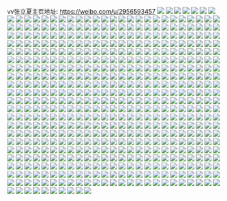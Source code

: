 vv张立夏主页地址: https://weibo.com/u/2956593457 
![](https://wx4.sinaimg.cn/mw2000/b03a0931ly1h9jn7robbrj21o029e1ky.jpg) 
![](https://wx4.sinaimg.cn/mw2000/b03a0931ly1h9jn7sqtnej21o02807wh.jpg) 
![](https://wx4.sinaimg.cn/mw2000/b03a0931ly1h8kttlnllbj21hc0u07ge.jpg) 
![](https://wx4.sinaimg.cn/mw2000/b03a0931ly1h8kttp6g9ij20ok17n48n.jpg) 
![](https://wx4.sinaimg.cn/mw2000/b03a0931ly1h8kttv2xsij20wi1ycu0x.jpg) 
![](https://wx4.sinaimg.cn/mw2000/b03a0931ly1h8kttf35jvj20wi1ycnnr.jpg) 
![](https://wx4.sinaimg.cn/mw2000/b03a0931ly1h8kttvh67hj20u01hc47z.jpg) 
![](https://wx4.sinaimg.cn/mw2000/b03a0931ly1h8kttwtlx0j21r03407wj.jpg) 
![](https://wx4.sinaimg.cn/mw2000/b03a0931ly1h8kttx8q3rj20u01hctq0.jpg) 
![](https://wx4.sinaimg.cn/mw2000/b03a0931ly1h84gkudat1j21r03401kz.jpg) 
![](https://wx4.sinaimg.cn/mw2000/b03a0931ly1h84gkxrjalj21r03407wj.jpg) 
![](https://wx4.sinaimg.cn/mw2000/b03a0931ly1h84gksq2tlj21r0340hdw.jpg) 
![](https://wx4.sinaimg.cn/mw2000/b03a0931ly1h84gkw2jafj21r0340b2b.jpg) 
![](https://wx4.sinaimg.cn/mw2000/b03a0931ly1h7xj0t5nj6j22c0340e84.jpg) 
![](https://wx4.sinaimg.cn/mw2000/b03a0931ly1h6k85yq74aj21o0280b29.jpg) 
![](https://wx4.sinaimg.cn/mw2000/b03a0931ly1h6k86hjnddj20k00zknh9.jpg) 
![](https://wx4.sinaimg.cn/mw2000/b03a0931ly1h6k86iey43j20u01hckc7.jpg) 
![](https://wx4.sinaimg.cn/mw2000/b03a0931ly1h6k86khisnj20wo0zmjv2.jpg) 
![](https://wx4.sinaimg.cn/mw2000/b03a0931ly1h6k86o3qktj24802dchdv.jpg) 
![](https://wx4.sinaimg.cn/mw2000/b03a0931ly1h6k86ut7qzj20yi0u9n1f.jpg) 
![](https://wx4.sinaimg.cn/mw2000/b03a0931ly1h6k86pru97j23402c01kt.jpg) 
![](https://wx4.sinaimg.cn/mw2000/b03a0931ly1h6k86qf696j20u01hcnax.jpg) 
![](https://wx4.sinaimg.cn/mw2000/b03a0931ly1h6k86qr531j20u01hcdht.jpg) 
![](https://wx4.sinaimg.cn/mw2000/b03a0931ly1h6k86spnj5j23402c0u0y.jpg) 
![](https://wx4.sinaimg.cn/mw2000/b03a0931ly1h6d51rkrh1j22c03407wj.jpg) 
![](https://wx4.sinaimg.cn/mw2000/b03a0931ly1h6d51t88z4j23402c01kz.jpg) 
![](https://wx4.sinaimg.cn/mw2000/b03a0931ly1h46mdtwmh4j20u00zctc7.jpg) 
![](https://wx4.sinaimg.cn/mw2000/b03a0931ly1h2zp450t9sj231741lu0z.jpg) 
![](https://wx4.sinaimg.cn/mw2000/b03a0931ly1h215u2arz2j20u014ptrf.jpg) 
![](https://wx4.sinaimg.cn/mw2000/b03a0931ly1h0y2zt87kpj21o0280kjl.jpg) 
![](https://wx4.sinaimg.cn/mw2000/b03a0931ly1h0y2zqimv2j21o0280qv5.jpg) 
![](https://wx4.sinaimg.cn/mw2000/b03a0931ly1h04xad4nrcj23402c0kjm.jpg) 
![](https://wx4.sinaimg.cn/mw2000/b03a0931ly1h04xa63rprj20o516wq86.jpg) 
![](https://wx4.sinaimg.cn/mw2000/b03a0931ly1h04xadmdivj20zk0k00vr.jpg) 
![](https://wx4.sinaimg.cn/mw2000/b03a0931ly1gyj2oj88a2j23402c0qv5.jpg) 
![](https://wx4.sinaimg.cn/mw2000/b03a0931ly1gy0dov65t5j220w31c4qq.jpg) 
![](https://wx4.sinaimg.cn/mw2000/b03a0931ly1gy0dostf8gj220w31ce81.jpg) 
![](https://wx4.sinaimg.cn/mw2000/b03a0931ly1gy0doxfon2j220w31ckjm.jpg) 
![](https://wx4.sinaimg.cn/mw2000/b03a0931ly1gy0dp99ylcj220w31ckjl.jpg) 
![](https://wx4.sinaimg.cn/mw2000/b03a0931ly1gy0dp091mlj222b340npe.jpg) 
![](https://wx4.sinaimg.cn/mw2000/b03a0931ly1gy0dpmdrz5j23344moqvb.jpg) 
![](https://wx4.sinaimg.cn/mw2000/b03a0931ly1gy0dp3msnuj222n33zqv7.jpg) 
![](https://wx4.sinaimg.cn/mw2000/b03a0931ly1gy0dprv45rj23344mo1l2.jpg) 
![](https://wx4.sinaimg.cn/mw2000/b03a0931ly1gy0dp6mpzxj21rl2nex6q.jpg) 
![](https://wx4.sinaimg.cn/mw2000/b03a0931ly1gy0drhtx39j222m340e84.jpg) 
![](https://wx4.sinaimg.cn/mw2000/b03a0931ly1gy0dpvaynfj23344moqv8.jpg) 
![](https://wx4.sinaimg.cn/mw2000/b03a0931ly1gy0dpxir9gj220w31cb2a.jpg) 
![](https://wx4.sinaimg.cn/mw2000/b03a0931ly1gxzplq9z3gj22c03407wi.jpg) 
![](https://wx4.sinaimg.cn/mw2000/b03a0931ly1gxzpls25pvj23402c0x6p.jpg) 
![](https://wx4.sinaimg.cn/mw2000/b03a0931ly1gxw2ieo9tej20zg1ban9t.jpg) 
![](https://wx4.sinaimg.cn/mw2000/b03a0931ly1gxlnfq1obvj21o0280hdt.jpg) 
![](https://wx4.sinaimg.cn/mw2000/b03a0931ly1gxlnfzrd5cj22801o0npd.jpg) 
![](https://wx4.sinaimg.cn/mw2000/b03a0931ly1gxbg7cl0ccj23402c0b2a.jpg) 
![](https://wx4.sinaimg.cn/mw2000/b03a0931ly1gxbg7fq8g1j23402c0hdu.jpg) 
![](https://wx4.sinaimg.cn/mw2000/b03a0931ly1gxbg7ks9jpj22c0340qv7.jpg) 
![](https://wx4.sinaimg.cn/mw2000/b03a0931ly1gxbg7pacqnj23302ac1kz.jpg) 
![](https://wx4.sinaimg.cn/mw2000/b03a0931ly1gwyg867z9hj21o0280qv5.jpg) 
![](https://wx4.sinaimg.cn/mw2000/b03a0931ly1gwyg8bri9aj22c0340hdu.jpg) 
![](https://wx4.sinaimg.cn/mw2000/b03a0931ly1gwyg80ro0uj22ai3407wj.jpg) 
![](https://wx4.sinaimg.cn/mw2000/b03a0931ly1gwyg81fckhj21o01o04qp.jpg) 
![](https://wx4.sinaimg.cn/mw2000/b03a0931ly1gwyg83zqcyj21nu27s7wi.jpg) 
![](https://wx4.sinaimg.cn/mw2000/b03a0931ly1gwyg831dpqj22c02c01ky.jpg) 
![](https://wx4.sinaimg.cn/mw2000/b03a0931ly1gwyg84xd26j22c0340x6p.jpg) 
![](https://wx4.sinaimg.cn/mw2000/b03a0931ly1gwyg85fvplj21o01o04ju.jpg) 
![](https://wx4.sinaimg.cn/mw2000/b03a0931ly1gwyg7yi1t6j23402c04qp.jpg) 
![](https://wx4.sinaimg.cn/mw2000/b03a0931ly1gwvskh62nij22c03404qr.jpg) 
![](https://wx4.sinaimg.cn/mw2000/b03a0931ly1gwvsivgjclj22c0340qv6.jpg) 
![](https://wx4.sinaimg.cn/mw2000/b03a0931ly1gwvskilqpxj22c030ikjn.jpg) 
![](https://wx4.sinaimg.cn/mw2000/b03a0931ly1gwvsih0sdej21nu27s1ky.jpg) 
![](https://wx4.sinaimg.cn/mw2000/b03a0931ly1gwvsit12g0j22c0340b2a.jpg) 
![](https://wx4.sinaimg.cn/mw2000/b03a0931ly1gwvsiuaqh4j22c03404qq.jpg) 
![](https://wx4.sinaimg.cn/mw2000/b03a0931ly1gwn0tcf1i8j22dc2dcnpe.jpg) 
![](https://wx4.sinaimg.cn/mw2000/b03a0931ly1gwn0tqm45ij20wi1ycb2a.jpg) 
![](https://wx4.sinaimg.cn/mw2000/b03a0931ly1gwb8gayynrj22c03407wj.jpg) 
![](https://wx4.sinaimg.cn/mw2000/b03a0931ly1gwb8gbb5jxj20u01hck1b.jpg) 
![](https://wx4.sinaimg.cn/mw2000/b03a0931ly1gwb8gc1gxbj21o02807wh.jpg) 
![](https://wx4.sinaimg.cn/mw2000/b03a0931ly1gwb8ge9hojj22c0340hdu.jpg) 
![](https://wx4.sinaimg.cn/mw2000/b03a0931ly1gw0lzr0ppoj21o0280npd.jpg) 
![](https://wx4.sinaimg.cn/mw2000/b03a0931ly1gvtzvee4s9j20uc0ukaet.jpg) 
![](https://wx4.sinaimg.cn/mw2000/003e5z1fly1gvppiuqb8gj61js22dx3j02.jpg) 
![](https://wx4.sinaimg.cn/mw2000/003e5z1fly1gvppiy6vpaj61o023xhdt02.jpg) 
![](https://wx4.sinaimg.cn/mw2000/003e5z1fly1gvppj0wa9gj61o0280kjl02.jpg) 
![](https://wx4.sinaimg.cn/mw2000/003e5z1fly1gvppisfdp0j63402c01l102.jpg) 
![](https://wx4.sinaimg.cn/mw2000/003e5z1fly1gvppin6xfej63402c0x6p02.jpg) 
![](https://wx4.sinaimg.cn/mw2000/003e5z1fly1gvppnosl7zj63402c01ky02.jpg) 
![](https://wx4.sinaimg.cn/mw2000/003e5z1fly1gvppj2rnctj61o01nzhdt02.jpg) 
![](https://wx4.sinaimg.cn/mw2000/003e5z1fly1gvppiwygn1j61lp1ts1ky02.jpg) 
![](https://wx4.sinaimg.cn/mw2000/003e5z1fly1gvppj4tdp4j61o01o0npd02.jpg) 
![](https://wx4.sinaimg.cn/mw2000/003e5z1fly1gvppneqvlpj61o01uqqv502.jpg) 
![](https://wx4.sinaimg.cn/mw2000/b03a0931ly1gvppngmdv9j21o020oe81.jpg) 
![](https://wx4.sinaimg.cn/mw2000/003e5z1fly1gvppnifmmuj61o02801kx02.jpg) 
![](https://wx4.sinaimg.cn/mw2000/003e5z1fly1gvahz1o4wwj63402c07wl02.jpg) 
![](https://wx4.sinaimg.cn/mw2000/003e5z1fly1gvahz40aeej62c0340e8402.jpg) 
![](https://wx4.sinaimg.cn/mw2000/003e5z1fly1gvahz6febij63402c07wl02.jpg) 
![](https://wx4.sinaimg.cn/mw2000/b03a0931ly1gvahz7rda3j22c03401l0.jpg) 
![](https://wx4.sinaimg.cn/mw2000/003e5z1fly1gvahz8i4o7j60xc2s0u0x02.jpg) 
![](https://wx4.sinaimg.cn/mw2000/003e5z1fly1gvahzcyu2nj61o01o04qq02.jpg) 
![](https://wx4.sinaimg.cn/mw2000/003e5z1fly1gvahza9rq2j63402c0x6r02.jpg) 
![](https://wx4.sinaimg.cn/mw2000/003e5z1fly1gvahz98tlrj61o027ax6p02.jpg) 
![](https://wx4.sinaimg.cn/mw2000/003e5z1fly1gvahzblptrj63402c0b2c02.jpg) 
![](https://wx4.sinaimg.cn/mw2000/b03a0931ly1gv8cnts2k1j20rq0xcah3.jpg) 
![](https://wx4.sinaimg.cn/mw2000/003e5z1fgy1guxuzyegmfj63402c01l102.jpg) 
![](https://wx4.sinaimg.cn/mw2000/003e5z1fgy1guxv082misj62c03557wj02.jpg) 
![](https://wx4.sinaimg.cn/mw2000/003e5z1fgy1guxv04fzuhj63402c0hdu02.jpg) 
![](https://wx4.sinaimg.cn/mw2000/003e5z1fgy1guxv0bs9ulj62c0340hdt02.jpg) 
![](https://wx4.sinaimg.cn/mw2000/003e5z1fgy1guxv0keko5j63402c0kjm02.jpg) 
![](https://wx4.sinaimg.cn/mw2000/003e5z1fgy1guxv09y67sj62c034xkjl02.jpg) 
![](https://wx4.sinaimg.cn/mw2000/003e5z1fgy1guxv0eghiqj63402c0hdu02.jpg) 
![](https://wx4.sinaimg.cn/mw2000/003e5z1fgy1guxv016755j62c034tb2a02.jpg) 
![](https://wx4.sinaimg.cn/mw2000/003e5z1fgy1guxv0hm4jcj62801o01ky02.jpg) 
![](https://wx4.sinaimg.cn/mw2000/003e5z1fly1gua8utv6i5j60sa1e9k0n02.jpg) 
![](https://wx4.sinaimg.cn/mw2000/003e5z1fly1gua8uus1eej60u01hc4ch02.jpg) 
![](https://wx4.sinaimg.cn/mw2000/003e5z1fly1gua8uv7pypj60u01hcanc02.jpg) 
![](https://wx4.sinaimg.cn/mw2000/003e5z1fly1gua8uvpbcdj60u01hcduf02.jpg) 
![](https://wx4.sinaimg.cn/mw2000/003e5z1fly1gua8uwcfduj60u01hcqg702.jpg) 
![](https://wx4.sinaimg.cn/mw2000/003e5z1fly1gua8uwtf44j60u01hcwrl02.jpg) 
![](https://wx4.sinaimg.cn/mw2000/003e5z1fly1gua8uxbfucj60u01hcgz002.jpg) 
![](https://wx4.sinaimg.cn/mw2000/003e5z1fly1gua8uxtivoj60u01hcna902.jpg) 
![](https://wx4.sinaimg.cn/mw2000/003e5z1fly1gua8uykb43j60u01hcgzd02.jpg) 
![](https://wx4.sinaimg.cn/mw2000/003e5z1fly1gua8ut9ydij60u01hcane02.jpg) 
![](https://wx4.sinaimg.cn/mw2000/b03a0931ly1gtveyaj46hj20wi1yae1a.jpg) 
![](https://wx4.sinaimg.cn/mw2000/b03a0931ly1gtefw0xl1ej21o0280npd.jpg) 
![](https://wx4.sinaimg.cn/mw2000/b03a0931ly1gtefw9t12qj20wi1yc7wh.jpg) 
![](https://wx4.sinaimg.cn/mw2000/b03a0931ly1gtefw47v8rj22801o0hdt.jpg) 
![](https://wx4.sinaimg.cn/mw2000/b03a0931ly1gtefvznp70j22801o0u0x.jpg) 
![](https://wx4.sinaimg.cn/mw2000/b03a0931ly1gtefw2zqxxj23402c0qv6.jpg) 
![](https://wx4.sinaimg.cn/mw2000/b03a0931ly1gtefw61fyrj22801o0b2a.jpg) 
![](https://wx4.sinaimg.cn/mw2000/b03a0931ly1gt81hyhe52j22c0340e82.jpg) 
![](https://wx4.sinaimg.cn/mw2000/b03a0931ly1gt81i0t7nfj23402c0x6p.jpg) 
![](https://wx4.sinaimg.cn/mw2000/b03a0931ly1gt81i2mrqdj22c03404qt.jpg) 
![](https://wx4.sinaimg.cn/mw2000/b03a0931ly1gt81hzf6esj22c0340u0x.jpg) 
![](https://wx4.sinaimg.cn/mw2000/b03a0931ly1gt81i538jxj23402c0kjm.jpg) 
![](https://wx4.sinaimg.cn/mw2000/b03a0931ly1gt81i79m8vj23402c0x6q.jpg) 
![](https://wx4.sinaimg.cn/mw2000/b03a0931ly1gt81i8kwjlj22c0340hdu.jpg) 
![](https://wx4.sinaimg.cn/mw2000/b03a0931ly1gt81ia08mjj22611o04qq.jpg) 
![](https://wx4.sinaimg.cn/mw2000/b03a0931ly1gt81i3rkoxj23402c01ky.jpg) 
![](https://wx4.sinaimg.cn/mw2000/b03a0931ly1gt54b19kw9j21o0280qv5.jpg) 
![](https://wx4.sinaimg.cn/mw2000/b03a0931ly1gt3qhiehs0j22c033y4qq.jpg) 
![](https://wx4.sinaimg.cn/mw2000/b03a0931ly1gt3qhnsk95j20wi1yah7l.jpg) 
![](https://wx4.sinaimg.cn/mw2000/b03a0931ly1gt3qhmv0ksj234033ye84.jpg) 
![](https://wx4.sinaimg.cn/mw2000/b03a0931ly1gt3qhjao8lj20wi1yae25.jpg) 
![](https://wx4.sinaimg.cn/mw2000/b03a0931ly1gt3qhgh66yj20wi1yae59.jpg) 
![](https://wx4.sinaimg.cn/mw2000/b03a0931ly1gt3qhk1f3vj20wi1yaqra.jpg) 
![](https://wx4.sinaimg.cn/mw2000/b03a0931ly1gszd70n4fgj229v29v1ky.jpg) 
![](https://wx4.sinaimg.cn/mw2000/b03a0931ly1gstadmmid1j22c02c0u0x.jpg) 
![](https://wx4.sinaimg.cn/mw2000/b03a0931ly1gstadfvjeoj22to2bwkjl.jpg) 
![](https://wx4.sinaimg.cn/mw2000/b03a0931ly1gstadt3r8jj22801o0npd.jpg) 
![](https://wx4.sinaimg.cn/mw2000/b03a0931ly1gstadvkoacj23402c0kjl.jpg) 
![](https://wx4.sinaimg.cn/mw2000/b03a0931ly1gstadqtbz6j22801o0hdu.jpg) 
![](https://wx4.sinaimg.cn/mw2000/b03a0931ly1gstadim4vjj23402c0x6p.jpg) 
![](https://wx4.sinaimg.cn/mw2000/b03a0931ly1gstadylw2oj22801o0x6p.jpg) 
![](https://wx4.sinaimg.cn/mw2000/b03a0931ly1gstadb3qy3j23402c0b2a.jpg) 
![](https://wx4.sinaimg.cn/mw2000/b03a0931ly1gstaddt2plj22801o0npd.jpg) 
![](https://wx4.sinaimg.cn/mw2000/b03a0931ly1gsqonc1ldej22c033ynpf.jpg) 
![](https://wx4.sinaimg.cn/mw2000/b03a0931ly1gsqoncr981j20wi17iavh.jpg) 
![](https://wx4.sinaimg.cn/mw2000/b03a0931ly1gruvcg9t2hj23402c0kjm.jpg) 
![](https://wx4.sinaimg.cn/mw2000/b03a0931ly1grmgsjixhvj20rs15s16y.jpg) 
![](https://wx4.sinaimg.cn/mw2000/b03a0931ly1grmgsjtxlpj20u013zn86.jpg) 
![](https://wx4.sinaimg.cn/mw2000/b03a0931ly1gq0q4ewb6rj21o02yonpe.jpg) 
![](https://wx4.sinaimg.cn/mw2000/b03a0931ly1gq0q4gxxzvj21o02yo1kz.jpg) 
![](https://wx4.sinaimg.cn/mw2000/b03a0931ly1gp291wtt6nj20v91vo7wk.jpg) 
![](https://wx4.sinaimg.cn/mw2000/b03a0931ly1gnnx4v40jmj20v91voqeu.jpg) 
![](https://wx4.sinaimg.cn/mw2000/b03a0931ly1gnjxtcrdjoj22802yonpd.jpg) 
![](https://wx4.sinaimg.cn/mw2000/b03a0931ly1gmmhuawv3gj21141u07hi.jpg) 
![](https://wx4.sinaimg.cn/mw2000/b03a0931ly1gmg73jksmuj20u01hck22.jpg) 
![](https://wx4.sinaimg.cn/mw2000/b03a0931ly1gmg74ax7h9j23402c0hdt.jpg) 
![](https://wx4.sinaimg.cn/mw2000/b03a0931ly1gly5lagywej22c0340hdu.jpg) 
![](https://wx4.sinaimg.cn/mw2000/b03a0931ly1gly5lfdn1kj23402c0x6p.jpg) 
![](https://wx4.sinaimg.cn/mw2000/b03a0931ly1gly5lqknl4j21o02807wi.jpg) 
![](https://wx4.sinaimg.cn/mw2000/b03a0931ly1gly5lj0gogj23402c0kjn.jpg) 
![](https://wx4.sinaimg.cn/mw2000/b03a0931ly1gly5lcnhcfj21o02ackjm.jpg) 
![](https://wx4.sinaimg.cn/mw2000/b03a0931ly1gly5lotvpgj23402c04qr.jpg) 
![](https://wx4.sinaimg.cn/mw2000/b03a0931ly1gly5ltacxtj21o02807wi.jpg) 
![](https://wx4.sinaimg.cn/mw2000/b03a0931ly1gly5nrurj5j23402c0qv6.jpg) 
![](https://wx4.sinaimg.cn/mw2000/b03a0931ly1gly5ubrtyrj21sc2dsqv5.jpg) 
![](https://wx4.sinaimg.cn/mw2000/b03a0931ly1gli181e95sj21o0280u0x.jpg) 
![](https://wx4.sinaimg.cn/mw2000/b03a0931ly1gli18f4ohuj21o0280e81.jpg) 
![](https://wx4.sinaimg.cn/mw2000/b03a0931ly1gli17sn4kij21mc25sb29.jpg) 
![](https://wx4.sinaimg.cn/mw2000/b03a0931ly1gli18s6tmgj21o0280b29.jpg) 
![](https://wx4.sinaimg.cn/mw2000/b03a0931ly1gli16z83nfj21mc25sb29.jpg) 
![](https://wx4.sinaimg.cn/mw2000/b03a0931ly1gli17lxe0vj21mc25se81.jpg) 
![](https://wx4.sinaimg.cn/mw2000/b03a0931ly1gli186acc3j21o0280b29.jpg) 
![](https://wx4.sinaimg.cn/mw2000/b03a0931ly1gli18lmydrj21o02807wh.jpg) 
![](https://wx4.sinaimg.cn/mw2000/b03a0931ly1gli1b7tsdxj21o0280b29.jpg) 
![](https://wx4.sinaimg.cn/mw2000/b03a0931ly1glgwb3lmtkj20s0160n31.jpg) 
![](https://wx4.sinaimg.cn/mw2000/b03a0931ly1gkp5j7h5n2j23402c0qv6.jpg) 
![](https://wx4.sinaimg.cn/mw2000/b03a0931ly1gkb4ti9l9jj23402c0hdv.jpg) 
![](https://wx4.sinaimg.cn/mw2000/b03a0931ly1gkb4tcl8qsj23402c0npe.jpg) 
![](https://wx4.sinaimg.cn/mw2000/b03a0931ly1gkb4tf1b8nj23402c01ky.jpg) 
![](https://wx4.sinaimg.cn/mw2000/b03a0931ly1gkb4t8m8p8j23402c0x6q.jpg) 
![](https://wx4.sinaimg.cn/mw2000/b03a0931ly1gkb4tuzfz3j23402c0b2c.jpg) 
![](https://wx4.sinaimg.cn/mw2000/b03a0931ly1gkb4tl2cbaj23402c0kjl.jpg) 
![](https://wx4.sinaimg.cn/mw2000/b03a0931ly1gkb4tx5e2ej23402c0b2a.jpg) 
![](https://wx4.sinaimg.cn/mw2000/b03a0931ly1gkb4tpyrh7j23402c01kx.jpg) 
![](https://wx4.sinaimg.cn/mw2000/b03a0931ly1gkb4tnh8k4j23402c0npd.jpg) 
![](https://wx4.sinaimg.cn/mw2000/b03a0931ly1gk91sh1q2ej22io1w0u0x.jpg) 
![](https://wx4.sinaimg.cn/mw2000/b03a0931ly1gk91sf5hesj21o02yo7wh.jpg) 
![](https://wx4.sinaimg.cn/mw2000/b03a0931ly1gk91sk85e0j22io1w0e82.jpg) 
![](https://wx4.sinaimg.cn/mw2000/b03a0931ly1gk518w52llj22yo1o0hdt.jpg) 
![](https://wx4.sinaimg.cn/mw2000/b03a0931ly1gjw606xaeyj20s0160guo.jpg) 
![](https://wx4.sinaimg.cn/mw2000/b03a0931ly1gjw607f6a3j20s0160k0i.jpg) 
![](https://wx4.sinaimg.cn/mw2000/b03a0931ly1gjw606hq5rj20s0160dom.jpg) 
![](https://wx4.sinaimg.cn/mw2000/b03a0931ly1gjw6081qbzj20s0160thh.jpg) 
![](https://wx4.sinaimg.cn/mw2000/b03a0931ly1gjw60rpsqyj21r0160duy.jpg) 
![](https://wx4.sinaimg.cn/mw2000/b03a0931ly1gjw605pozbj20s0160dp5.jpg) 
![](https://wx4.sinaimg.cn/mw2000/b03a0931ly1gjvmiwxv1yj23402c01l0.jpg) 
![](https://wx4.sinaimg.cn/mw2000/b03a0931ly1gjvmm5umksj23402c0kjn.jpg) 
![](https://wx4.sinaimg.cn/mw2000/b03a0931ly1gje73pmqpqj23402c0kjm.jpg) 
![](https://wx4.sinaimg.cn/mw2000/b03a0931ly1gje73cfu46j23402c0e82.jpg) 
![](https://wx4.sinaimg.cn/mw2000/b03a0931ly1gj1u5qth1yj20rs1andz3.jpg) 
![](https://wx4.sinaimg.cn/mw2000/b03a0931ly1gj1u5pv1ksj23402c01ky.jpg) 
![](https://wx4.sinaimg.cn/mw2000/b03a0931ly1gj1u5ny5pkj20rs1aw1kx.jpg) 
![](https://wx4.sinaimg.cn/mw2000/b03a0931ly1gj1u5mnrlej23402c0b29.jpg) 
![](https://wx4.sinaimg.cn/mw2000/b03a0931ly1gij4cpmcgdj23402c0x6p.jpg) 
![](https://wx4.sinaimg.cn/mw2000/b03a0931ly1gij4cswxlgj22c02qvnpd.jpg) 
![](https://wx4.sinaimg.cn/mw2000/b03a0931ly1gij4cr9ye3j23402c0x6p.jpg) 
![](https://wx4.sinaimg.cn/mw2000/b03a0931ly1gij4ctj5ntj20u01hc4a4.jpg) 
![](https://wx4.sinaimg.cn/mw2000/b03a0931ly1gij4coamggj22c030te82.jpg) 
![](https://wx4.sinaimg.cn/mw2000/b03a0931ly1gij4cxyi99j23402c0hdu.jpg) 
![](https://wx4.sinaimg.cn/mw2000/b03a0931ly1ghmr4c2y5kj20v91vo4qw.jpg) 
![](https://wx4.sinaimg.cn/mw2000/b03a0931ly1ghio3yhhohj21o02yohdt.jpg) 
![](https://wx4.sinaimg.cn/mw2000/b03a0931ly1ghi1ffv45tj21o02yoqv5.jpg) 
![](https://wx4.sinaimg.cn/mw2000/b03a0931ly1gha70m4sf6j22bb2bbe82.jpg) 
![](https://wx4.sinaimg.cn/mw2000/b03a0931ly1ggwp7pcr2fj23402c0hdu.jpg) 
![](https://wx4.sinaimg.cn/mw2000/b03a0931ly1ggrm4k3y33j22801o0e81.jpg) 
![](https://wx4.sinaimg.cn/mw2000/b03a0931ly1ggrm4lhhdvj23402c0kjm.jpg) 
![](https://wx4.sinaimg.cn/mw2000/b03a0931ly1ggrm4mb4nlj21o01t1kjl.jpg) 
![](https://wx4.sinaimg.cn/mw2000/b03a0931ly1ggghccpascj22801o07wi.jpg) 
![](https://wx4.sinaimg.cn/mw2000/b03a0931ly1ggghcq0wuaj22801o0e82.jpg) 
![](https://wx4.sinaimg.cn/mw2000/b03a0931ly1ggghc0orsjj22801o0hdu.jpg) 
![](https://wx4.sinaimg.cn/mw2000/b03a0931ly1gg9ngzx6c9j20qz1o8afo.jpg) 
![](https://wx4.sinaimg.cn/mw2000/b03a0931ly1gg9nh0ff0ej20q21j242f.jpg) 
![](https://wx4.sinaimg.cn/mw2000/b03a0931ly1gg9ngz79m1j21vo0v9qvc.jpg) 
![](https://wx4.sinaimg.cn/mw2000/b03a0931ly1gg9nh117doj21vo0v9wof.jpg) 
![](https://wx4.sinaimg.cn/mw2000/b03a0931ly1gg8158qlpnj22801o0u0x.jpg) 
![](https://wx4.sinaimg.cn/mw2000/b03a0931ly1gg8156dow4j22801o0qv5.jpg) 
![](https://wx4.sinaimg.cn/mw2000/b03a0931ly1gg3wforiptj21o0280kjl.jpg) 
![](https://wx4.sinaimg.cn/mw2000/b03a0931ly1gg06yyo3mhj21d31d3qua.jpg) 
![](https://wx4.sinaimg.cn/mw2000/b03a0931ly1gg06z117zfj22c02c0u0y.jpg) 
![](https://wx4.sinaimg.cn/mw2000/b03a0931ly1gfwu25rrxlj22c0340hdu.jpg) 
![](https://wx4.sinaimg.cn/mw2000/b03a0931ly1gfwu27ljcrj23402c0npe.jpg) 
![](https://wx4.sinaimg.cn/mw2000/b03a0931ly1gfwu28nw1ej22e836z1kz.jpg) 
![](https://wx4.sinaimg.cn/mw2000/b03a0931ly1gfr14i4usyj20rs15o7tr.jpg) 
![](https://wx4.sinaimg.cn/mw2000/b03a0931ly1gfr14lt96cj20rs15oazt.jpg) 
![](https://wx4.sinaimg.cn/mw2000/b03a0931ly1gfo33ikjquj22801o0e81.jpg) 
![](https://wx4.sinaimg.cn/mw2000/b03a0931ly1gfihu4h9tfj21o01o0qv5.jpg) 
![](https://wx4.sinaimg.cn/mw2000/b03a0931ly1gfihttqkr4j21o01o0npd.jpg) 
![](https://wx4.sinaimg.cn/mw2000/b03a0931ly1gfihue74tej21o02801ky.jpg) 
![](https://wx4.sinaimg.cn/mw2000/b03a0931ly1gfdbaixa1uj21400u0abq.jpg) 
![](https://wx4.sinaimg.cn/mw2000/b03a0931ly1gfaaz7izsaj20u00u0q92.jpg) 
![](https://wx4.sinaimg.cn/mw2000/b03a0931ly1gfaaz7spu6j20u00u0n1s.jpg) 
![](https://wx4.sinaimg.cn/mw2000/b03a0931ly1gfaaz7791fj20u00u041q.jpg) 
![](https://wx4.sinaimg.cn/mw2000/b03a0931ly1gfaaz7zx8oj20u00u0gqr.jpg) 
![](https://wx4.sinaimg.cn/mw2000/b03a0931ly1gf9qnclyl5j21y41o0npd.jpg) 
![](https://wx4.sinaimg.cn/mw2000/b03a0931ly1gf9qmztn2fj20u01hcqe2.jpg) 
![](https://wx4.sinaimg.cn/mw2000/b03a0931ly1gf8ieu30htj22801o0kjl.jpg) 
![](https://wx4.sinaimg.cn/mw2000/b03a0931ly1gf8iemm7zwj23402c0e82.jpg) 
![](https://wx4.sinaimg.cn/mw2000/b03a0931ly1gf8iej3q2uj22bx2lex6q.jpg) 
![](https://wx4.sinaimg.cn/mw2000/b03a0931ly1gf8ieryb8gj23402c01ky.jpg) 
![](https://wx4.sinaimg.cn/mw2000/b03a0931ly1gf8iepkbjpj23402c04qq.jpg) 
![](https://wx4.sinaimg.cn/mw2000/b03a0931ly1gf8iew1uo3j22801nlqv5.jpg) 
![](https://wx4.sinaimg.cn/mw2000/b03a0931ly1gf5xyuaz2cj21400u0wtf.jpg) 
![](https://wx4.sinaimg.cn/mw2000/b03a0931ly1gf5xyverpfj20u014v1al.jpg) 
![](https://wx4.sinaimg.cn/mw2000/b03a0931ly1gf5xyxohn0j21400u0jxr.jpg) 
![](https://wx4.sinaimg.cn/mw2000/b03a0931ly1gf5xyuysubj21400u0h5o.jpg) 
![](https://wx4.sinaimg.cn/mw2000/b03a0931ly1gf5xywnv23j20u0140dx8.jpg) 
![](https://wx4.sinaimg.cn/mw2000/b03a0931ly1gf5xyw18bqj21400u0tm8.jpg) 
![](https://wx4.sinaimg.cn/mw2000/b03a0931ly1gf5xyyee1zj20u00mitiz.jpg) 
![](https://wx4.sinaimg.cn/mw2000/b03a0931ly1gf5xyxat5gj21400u04fr.jpg) 
![](https://wx4.sinaimg.cn/mw2000/b03a0931ly1gf5xyzv2xkj21400u0ttt.jpg) 
![](https://wx4.sinaimg.cn/mw2000/b03a0931ly1gf5xyz3ab6j20u0140qnh.jpg) 
![](https://wx4.sinaimg.cn/mw2000/b03a0931ly1gf1tmooorbj23402c0x6p.jpg) 
![](https://wx4.sinaimg.cn/mw2000/b03a0931ly1gewtm65kgkj21o01o04qp.jpg) 
![](https://wx4.sinaimg.cn/mw2000/b03a0931ly1ger6eylinij22801o01ky.jpg) 
![](https://wx4.sinaimg.cn/mw2000/b03a0931ly1ger6f181bcj22801o0qv5.jpg) 
![](https://wx4.sinaimg.cn/mw2000/b03a0931ly1ger6f2em0zj22801o01ky.jpg) 
![](https://wx4.sinaimg.cn/mw2000/b03a0931ly1ger6f3vkcyj22801o0b2a.jpg) 
![](https://wx4.sinaimg.cn/mw2000/b03a0931ly1geptaehwo0j22c0340kjl.jpg) 
![](https://wx4.sinaimg.cn/mw2000/b03a0931ly1gept9u5l0mj22g339g1kz.jpg) 
![](https://wx4.sinaimg.cn/mw2000/b03a0931ly1gept9zgendj22c0340kjm.jpg) 
![](https://wx4.sinaimg.cn/mw2000/b03a0931ly1gepta7ngmqj22c0340kjm.jpg) 
![](https://wx4.sinaimg.cn/mw2000/b03a0931ly1gema5ktd1vj21400u07k2.jpg) 
![](https://wx4.sinaimg.cn/mw2000/b03a0931ly1gema5lf6g0j21400u0nal.jpg) 
![](https://wx4.sinaimg.cn/mw2000/b03a0931ly1gema5jb18mj21400u0wtk.jpg) 
![](https://wx4.sinaimg.cn/mw2000/b03a0931ly1gema5jw45xj20u0140to2.jpg) 
![](https://wx4.sinaimg.cn/mw2000/b03a0931ly1gema5ka12rj21400u0gys.jpg) 
![](https://wx4.sinaimg.cn/mw2000/b03a0931ly1gema5luhgcj20m80goab6.jpg) 
![](https://wx4.sinaimg.cn/mw2000/b03a0931ly1gek9loko64j20uk0ukwul.jpg) 
![](https://wx4.sinaimg.cn/mw2000/b03a0931ly1gei17frt7wj216o1kue6p.jpg) 
![](https://wx4.sinaimg.cn/mw2000/b03a0931ly1gei17hongfj216o1ku1kx.jpg) 
![](https://wx4.sinaimg.cn/mw2000/b03a0931ly1gei17e247zj216o1ku4qp.jpg) 
![](https://wx4.sinaimg.cn/mw2000/b03a0931ly1gei17jfxcfj216o1ku1kx.jpg) 
![](https://wx4.sinaimg.cn/mw2000/b03a0931ly1gefuhr3y1hj20rs15p7i9.jpg) 
![](https://wx4.sinaimg.cn/mw2000/b03a0931ly1gefuhqgj0jj21pm29u7r1.jpg) 
![](https://wx4.sinaimg.cn/mw2000/b03a0931ly1gefuht1ojyj22191w0u0x.jpg) 
![](https://wx4.sinaimg.cn/mw2000/b03a0931ly1gefuhp16kxj22fo1vse82.jpg) 
![](https://wx4.sinaimg.cn/mw2000/b03a0931ly1geefulzff6j20u00tzn0q.jpg) 
![](https://wx4.sinaimg.cn/mw2000/b03a0931ly1geefudpp6wj22c02c0x6p.jpg) 
![](https://wx4.sinaimg.cn/mw2000/b03a0931ly1geefuff75bj21o01o0nhz.jpg) 
![](https://wx4.sinaimg.cn/mw2000/b03a0931ly1geefujm3w4j23342bcnpe.jpg) 
![](https://wx4.sinaimg.cn/mw2000/b03a0931ly1geefuedthnj20rs15stin.jpg) 
![](https://wx4.sinaimg.cn/mw2000/b03a0931ly1geefuc3m62j22c02c0hdt.jpg) 
![](https://wx4.sinaimg.cn/mw2000/b03a0931ly1geefugmq07j22c02c01kx.jpg) 
![](https://wx4.sinaimg.cn/mw2000/b03a0931ly1geefulc6r4j227u1o0npd.jpg) 
![](https://wx4.sinaimg.cn/mw2000/b03a0931ly1geefunzuzhj21o02be7wi.jpg) 
![](https://wx4.sinaimg.cn/mw2000/b03a0931ly1gedcpn9lyyj20u0140n3q.jpg) 
![](https://wx4.sinaimg.cn/mw2000/b03a0931ly1gebprcbgmyj23s03s0kjm.jpg) 
![](https://wx4.sinaimg.cn/mw2000/b03a0931ly1gebprjf4caj20m80m8k7r.jpg) 
![](https://wx4.sinaimg.cn/mw2000/b03a0931ly1gebpvv50d4j22c02c0hdu.jpg) 
![](https://wx4.sinaimg.cn/mw2000/b03a0931ly1gebpv32t5yj21o01x9b29.jpg) 
![](https://wx4.sinaimg.cn/mw2000/b03a0931ly1ge6gb4cn75j21o027u4qp.jpg) 
![](https://wx4.sinaimg.cn/mw2000/b03a0931ly1ge6gb8wvxoj22c0340kjm.jpg) 
![](https://wx4.sinaimg.cn/mw2000/b03a0931ly1ge6gb617fpj21o027u1kx.jpg) 
![](https://wx4.sinaimg.cn/mw2000/b03a0931ly1ge6gbesfeoj227u1o0hdt.jpg) 
![](https://wx4.sinaimg.cn/mw2000/b03a0931ly1ge6gbchdtzj22c0340b2a.jpg) 
![](https://wx4.sinaimg.cn/mw2000/b03a0931ly1ge6gbgpas4j227u1o0hdt.jpg) 
![](https://wx4.sinaimg.cn/mw2000/b03a0931ly1ge6gb233mpj23402c07wj.jpg) 
![](https://wx4.sinaimg.cn/mw2000/b03a0931ly1ge6gbjg6ofj21o027u7wh.jpg) 
![](https://wx4.sinaimg.cn/mw2000/b03a0931ly1ge6gbhmvk7j20in0dxdjl.jpg) 
![](https://wx4.sinaimg.cn/mw2000/b03a0931ly1ge6gbly0tyj21o027uu0x.jpg) 
![](https://wx4.sinaimg.cn/mw2000/b03a0931ly1ge6gfvtif8j21o027ue81.jpg) 
![](https://wx4.sinaimg.cn/mw2000/b03a0931ly1ge6gfx6lkoj21o027u1kx.jpg) 
![](https://wx4.sinaimg.cn/mw2000/b03a0931ly1ge6gfyz121j21o027u4qp.jpg) 
![](https://wx4.sinaimg.cn/mw2000/b03a0931ly1gdzwsnbcorj227u1o0kjl.jpg) 
![](https://wx4.sinaimg.cn/mw2000/b03a0931ly1gdzwso6hfuj227u1o0u0x.jpg) 
![](https://wx4.sinaimg.cn/mw2000/b03a0931ly1gdzwspc8vsj227u1o0kjl.jpg) 
![](https://wx4.sinaimg.cn/mw2000/b03a0931ly1gdzwsq8zoyj227u1o0npd.jpg) 
![](https://wx4.sinaimg.cn/mw2000/b03a0931ly1gdy73ulxz8j21xg1g2qu1.jpg) 
![](https://wx4.sinaimg.cn/mw2000/b03a0931ly1gdy74igz05j21xg1g24qp.jpg) 
![](https://wx4.sinaimg.cn/mw2000/b03a0931ly1gdy737c5l3j21xg1g27qz.jpg) 
![](https://wx4.sinaimg.cn/mw2000/b03a0931ly1gdy768gn0pj227u1o0kjl.jpg) 
![](https://wx4.sinaimg.cn/mw2000/b03a0931ly1gdy73nz381j21xg1g2e81.jpg) 
![](https://wx4.sinaimg.cn/mw2000/b03a0931ly1gdy75dzhaaj227u1o01ky.jpg) 
![](https://wx4.sinaimg.cn/mw2000/b03a0931ly1gdy745k5fnj21xg1g2tvg.jpg) 
![](https://wx4.sinaimg.cn/mw2000/b03a0931ly1gdy76my74hj21xg1g27of.jpg) 
![](https://wx4.sinaimg.cn/mw2000/b03a0931ly1gdy740o8j0j21wo1fiqs6.jpg) 
![](https://wx4.sinaimg.cn/mw2000/b03a0931ly1gdvzkyun2nj20rs1qib1a.jpg) 
![](https://wx4.sinaimg.cn/mw2000/b03a0931ly1gdjqs76aidj23402dcx6q.jpg) 
![](https://wx4.sinaimg.cn/mw2000/b03a0931ly1gdjqs2gr81j23402c07wk.jpg) 
![](https://wx4.sinaimg.cn/mw2000/b03a0931ly1gdjqsiaxgfj22io1w0qv6.jpg) 
![](https://wx4.sinaimg.cn/mw2000/b03a0931ly1gdjqrw1dwsj20rs1qn1kx.jpg) 
![](https://wx4.sinaimg.cn/mw2000/b03a0931ly1gdjqsng5bvj22c02c01kx.jpg) 
![](https://wx4.sinaimg.cn/mw2000/b03a0931ly1gdjqru2xggj20rs1qn1kx.jpg) 
![](https://wx4.sinaimg.cn/mw2000/b03a0931ly1gdjqrseimkj227u1o0kjl.jpg) 
![](https://wx4.sinaimg.cn/mw2000/b03a0931ly1gdjqsl95jyj22c02c0qv5.jpg) 
![](https://wx4.sinaimg.cn/mw2000/b03a0931ly1gdjqsdcosaj22b02b0e82.jpg) 
![](https://wx4.sinaimg.cn/mw2000/b03a0931ly1gda2a4g7iej22801o01kx.jpg) 
![](https://wx4.sinaimg.cn/mw2000/b03a0931ly1gda2agp7djj227u1o07wh.jpg) 
![](https://wx4.sinaimg.cn/mw2000/b03a0931ly1gda2a99spij22801o04qp.jpg) 
![](https://wx4.sinaimg.cn/mw2000/b03a0931ly1gda2a252z6j22801o04qp.jpg) 
![](https://wx4.sinaimg.cn/mw2000/b03a0931ly1gda2b4qt5zj20u010atcu.jpg) 
![](https://wx4.sinaimg.cn/mw2000/b03a0931ly1gda2ae2srrj22801o01kx.jpg) 
![](https://wx4.sinaimg.cn/mw2000/b03a0931ly1gda2acu39pj22801o01kx.jpg) 
![](https://wx4.sinaimg.cn/mw2000/b03a0931ly1gda2afdvw3j227u1o04qp.jpg) 
![](https://wx4.sinaimg.cn/mw2000/b03a0931ly1gda2aj5t1aj22801o0hdt.jpg) 
![](https://wx4.sinaimg.cn/mw2000/b03a0931ly1gd8wfweb0vj227u1o01ky.jpg) 
![](https://wx4.sinaimg.cn/mw2000/b03a0931ly1gd8wfxwe96j23402c04qp.jpg) 
![](https://wx4.sinaimg.cn/mw2000/b03a0931ly1gd8wg0obw6j22c0340kjl.jpg) 
![](https://wx4.sinaimg.cn/mw2000/b03a0931ly1gd8wnm00rgj23402c0b29.jpg) 
![](https://wx4.sinaimg.cn/mw2000/b03a0931ly1gd7g51hflij227u1o01ky.jpg) 
![](https://wx4.sinaimg.cn/mw2000/b03a0931ly1gd7g5jfr9ej227u1o0qv6.jpg) 
![](https://wx4.sinaimg.cn/mw2000/b03a0931ly1gd7g5mecj1j20rs15str7.jpg) 
![](https://wx4.sinaimg.cn/mw2000/b03a0931ly1gd7gf4927nj20u00u0b29.jpg) 
![](https://wx4.sinaimg.cn/mw2000/b03a0931ly1gd7g4srjirj227u1o0b2a.jpg) 
![](https://wx4.sinaimg.cn/mw2000/b03a0931ly1gd7gf6vh7zj20s212xu0r.jpg) 
![](https://wx4.sinaimg.cn/mw2000/b03a0931ly1gd7geruzmvj21o027ue6p.jpg) 
![](https://wx4.sinaimg.cn/mw2000/b03a0931ly1gd7guvgvvjj20u00u04qp.jpg) 
![](https://wx4.sinaimg.cn/mw2000/b03a0931ly1gd7gtbrmqoj20u00wgb29.jpg) 
![](https://wx4.sinaimg.cn/mw2000/b03a0931ly1gd0jgh3vq2j22c02c01ky.jpg) 
![](https://wx4.sinaimg.cn/mw2000/b03a0931ly1gcqag9xzldj20jo0jok2l.jpg) 
![](https://wx4.sinaimg.cn/mw2000/b03a0931ly1gch0pvl76bj20k20kp785.jpg) 
![](https://wx4.sinaimg.cn/mw2000/b03a0931ly1gch0pwcaptj20ku0kun0i.jpg) 
![](https://wx4.sinaimg.cn/mw2000/b03a0931ly1gch0pww09hj20kg0kdq5p.jpg) 
![](https://wx4.sinaimg.cn/mw2000/b03a0931ly1gch0puq7hwj20k00jw75t.jpg) 
![](https://wx4.sinaimg.cn/mw2000/b03a0931ly1gc807drhn6j20sm0zeqjk.jpg) 
![](https://wx4.sinaimg.cn/mw2000/b03a0931ly1gc807ctvp3j20sj0sbguv.jpg) 
![](https://wx4.sinaimg.cn/mw2000/b03a0931ly1gc7ush3n3lj21o027uqv5.jpg) 
![](https://wx4.sinaimg.cn/mw2000/b03a0931ly1gc7usir9h6j21o024whdt.jpg) 
![](https://wx4.sinaimg.cn/mw2000/b03a0931ly1gbpdayve04j20ku1124nx.jpg) 
![](https://wx4.sinaimg.cn/mw2000/b03a0931ly1gb23eeg9idj22l217wb29.jpg) 
![](https://wx4.sinaimg.cn/mw2000/b03a0931ly1gb23eb1913j21lu0vcna2.jpg) 
![](https://wx4.sinaimg.cn/mw2000/b03a0931ly1gb23e9sijjj215o1jf7wh.jpg) 
![](https://wx4.sinaimg.cn/mw2000/b03a0931ly1gb23ecp2pzj22ao1r8kjl.jpg) 
![](https://wx4.sinaimg.cn/mw2000/b03a0931ly1gb23emifz0j23402c0hdu.jpg) 
![](https://wx4.sinaimg.cn/mw2000/b03a0931ly1gb23efmyvbj21o027u4qp.jpg) 
![](https://wx4.sinaimg.cn/mw2000/b03a0931ly1gb23ehdfhbj21o027ue81.jpg) 
![](https://wx4.sinaimg.cn/mw2000/b03a0931ly1gb23eafqavj21ik0veqfh.jpg) 
![](https://wx4.sinaimg.cn/mw2000/b03a0931ly1gb23ej6v0aj21o027ub29.jpg) 
![](https://wx4.sinaimg.cn/mw2000/b03a0931ly1gawcbm22xgj20rs0rsaiw.jpg) 
![](https://wx4.sinaimg.cn/mw2000/b03a0931ly1gawcbnu5c3j20tz0tz47h.jpg) 
![](https://wx4.sinaimg.cn/mw2000/b03a0931ly1gawcbne3cfj227z1o0e82.jpg) 
![](https://wx4.sinaimg.cn/mw2000/b03a0931ly1gawcbpeis2j23402c04qq.jpg) 
![](https://wx4.sinaimg.cn/mw2000/b03a0931ly1gawcblh1olj21o01o01kz.jpg) 
![](https://wx4.sinaimg.cn/mw2000/b03a0931ly1gawcbq9r4fj227v1o07wh.jpg) 
![](https://wx4.sinaimg.cn/mw2000/b03a0931ly1gaozn7t3u5j21o027unod.jpg) 
![](https://wx4.sinaimg.cn/mw2000/b03a0931ly1gap47dni1ij21o027ux2l.jpg) 
![](https://wx4.sinaimg.cn/mw2000/b03a0931ly1ga7qqr1fg0j21o027uu0x.jpg) 
![](https://wx4.sinaimg.cn/mw2000/b03a0931ly1ga7qqryyjjj21o027uu0x.jpg) 
![](https://wx4.sinaimg.cn/mw2000/b03a0931ly1ga7qqtg2scj21o027ux6p.jpg) 
![](https://wx4.sinaimg.cn/mw2000/b03a0931ly1ga7qqq10jhj223f1kq7wh.jpg) 
![](https://wx4.sinaimg.cn/mw2000/b03a0931ly1g8imm3y8axj20rs2ife81.jpg) 
![](https://wx4.sinaimg.cn/mw2000/b03a0931ly1g8e6ek8g5gj227u1o0e6z.jpg) 
![](https://wx4.sinaimg.cn/mw2000/b03a0931ly1g8e6el0yfoj227u1o04qp.jpg) 
![](https://wx4.sinaimg.cn/mw2000/b03a0931ly1g8e6elrtrkj227u1o07wh.jpg) 
![](https://wx4.sinaimg.cn/mw2000/b03a0931ly1g8e6emkkz9j227u1o01kx.jpg) 
![](https://wx4.sinaimg.cn/mw2000/b03a0931ly1g78sq1lvthj227u1o0b29.jpg) 
![](https://wx4.sinaimg.cn/mw2000/b03a0931ly1g6rv8rlb8cj21o01o0k9w.jpg) 
![](https://wx4.sinaimg.cn/mw2000/b03a0931ly1g6rv8qltiaj22c02c0kjm.jpg) 
![](https://wx4.sinaimg.cn/mw2000/b03a0931ly1g6op2zq72uj21o01o0dzd.jpg) 
![](https://wx4.sinaimg.cn/mw2000/b03a0931ly1g6op2u2owdj21o01o01i2.jpg) 
![](https://wx4.sinaimg.cn/mw2000/b03a0931ly1g6op31rd9lj21o01o0qqf.jpg) 
![](https://wx4.sinaimg.cn/mw2000/b03a0931ly1g6op3oedh1j21400u0qa4.jpg) 
![](https://wx4.sinaimg.cn/mw2000/b03a0931ly1g4rfaxsn9nj21o027uhdt.jpg) 
![](https://wx4.sinaimg.cn/mw2000/b03a0931ly1g4hvvk5n7bj20rs1qnkif.jpg) 
![](https://wx4.sinaimg.cn/mw2000/b03a0931ly1g3n259rjtaj227u1o04qp.jpg) 
![](https://wx4.sinaimg.cn/mw2000/b03a0931ly1g3n25cmgrvj227u1o04qp.jpg) 
![](https://wx4.sinaimg.cn/mw2000/b03a0931ly1g3n256rl9gj227u1o07wh.jpg) 
![](https://wx4.sinaimg.cn/mw2000/b03a0931ly1g3n25g98dtj227u1o04qp.jpg) 
![](https://wx4.sinaimg.cn/mw2000/b03a0931ly1g3m0vgana2j23402c04qp.jpg) 
![](https://wx4.sinaimg.cn/mw2000/b03a0931ly1g380qzz1jsj22c02c0hdt.jpg) 
![](https://wx4.sinaimg.cn/mw2000/b03a0931ly1g380qxatpbj22c02c04qq.jpg) 
![](https://wx4.sinaimg.cn/mw2000/b03a0931ly1g380quj4jfj22c02c0e81.jpg) 
![](https://wx4.sinaimg.cn/mw2000/b03a0931ly1g380r33cydj22c02c0qv5.jpg) 
![](https://wx4.sinaimg.cn/mw2000/b03a0931ly1g380qw6nm0j22c02c0e81.jpg) 
![](https://wx4.sinaimg.cn/mw2000/b03a0931ly1g380rh4cllj22c02c0npd.jpg) 
![](https://wx4.sinaimg.cn/mw2000/b03a0931ly1g384b5a1c5j21z41hf4qp.jpg) 
![](https://wx4.sinaimg.cn/mw2000/b03a0931ly1g384dkabrmj22c02c0b29.jpg) 
![](https://wx4.sinaimg.cn/mw2000/b03a0931ly1g384hl7coej22c02c0u0x.jpg) 
![](https://wx4.sinaimg.cn/mw2000/b03a0931ly1g2s18olavyj21o01vdnpd.jpg) 
![](https://wx4.sinaimg.cn/mw2000/b03a0931ly1g2s18pn735j21o0206u0x.jpg) 
![](https://wx4.sinaimg.cn/mw2000/b03a0931ly1g2pj2hl4n1j20rs15s1kx.jpg) 
![](https://wx4.sinaimg.cn/mw2000/b03a0931ly1g2pj2gqguij20rs15n7up.jpg) 
![](https://wx4.sinaimg.cn/mw2000/b03a0931ly1g2pj2omkihj20rs1jk7wh.jpg) 
![](https://wx4.sinaimg.cn/mw2000/b03a0931ly1g2pj2k9logj22dr1thu0x.jpg) 
![](https://wx4.sinaimg.cn/mw2000/b03a0931ly1g2pj3vwvrwj23402c04qu.jpg) 
![](https://wx4.sinaimg.cn/mw2000/b03a0931ly1g2pj2ff3t7j216o16me81.jpg) 
![](https://wx4.sinaimg.cn/mw2000/b03a0931ly1g2pj2l6mnsj20rs15r1in.jpg) 
![](https://wx4.sinaimg.cn/mw2000/b03a0931ly1g2pj2g6it1j20rs15o7sr.jpg) 
![](https://wx4.sinaimg.cn/mw2000/b03a0931ly1g2pj2n0sc0j216o1ku4qq.jpg) 
![](https://wx4.sinaimg.cn/mw2000/b03a0931ly1g2o82as06bj20rs1qh7wh.jpg) 
![](https://wx4.sinaimg.cn/mw2000/b03a0931ly1g2o826fkzej20rs1qh1kx.jpg) 
![](https://wx4.sinaimg.cn/mw2000/b03a0931ly1g2nd4hq4nrj21hc1z4kjl.jpg) 
![](https://wx4.sinaimg.cn/mw2000/b03a0931ly1g2nd4j8z7tj21gz1nnkjl.jpg) 
![](https://wx4.sinaimg.cn/mw2000/b03a0931ly1g2nd4gdx0kj21hc1z4qv5.jpg) 
![](https://wx4.sinaimg.cn/mw2000/b03a0931ly1g2l3hqjciwj20yh22ogy4.jpg) 
![](https://wx4.sinaimg.cn/mw2000/b03a0931ly1g2ho1l50k5j22c02c04io.jpg) 
![](https://wx4.sinaimg.cn/mw2000/b03a0931ly1g2ho07d53nj213z0tzkc5.jpg) 
![](https://wx4.sinaimg.cn/mw2000/b03a0931ly1g2ho1jlvy5j23402c04qu.jpg) 
![](https://wx4.sinaimg.cn/mw2000/b03a0931ly1g2ho0rvujnj21o02804qp.jpg) 
![](https://wx4.sinaimg.cn/mw2000/b03a0931ly1g2ho1cc91hj21o02804qp.jpg) 
![](https://wx4.sinaimg.cn/mw2000/b03a0931ly1g2ho1e5kj4j21o02807wh.jpg) 
![](https://wx4.sinaimg.cn/mw2000/b03a0931ly1g2ho1qexafj23402c0qv9.jpg) 
![](https://wx4.sinaimg.cn/mw2000/b03a0931ly1g2ho1ykow3j21vo0v9e86.jpg) 
![](https://wx4.sinaimg.cn/mw2000/b03a0931ly1g2ho1sqh8kj21400u0e81.jpg) 
![](https://wx4.sinaimg.cn/mw2000/b03a0931ly1g2ffe1bk6rj22c02c0npe.jpg) 
![](https://wx4.sinaimg.cn/mw2000/b03a0931ly1g2ffdesn54j21mi15otp5.jpg) 
![](https://wx4.sinaimg.cn/mw2000/b03a0931ly1g2ffdbu7roj21ji15oh5d.jpg) 
![](https://wx4.sinaimg.cn/mw2000/b03a0931ly1g2ffdh1ylbj20u00u04cg.jpg) 
![](https://wx4.sinaimg.cn/mw2000/b03a0931ly1g2ctjpz004j22c02c0ty6.jpg) 
![](https://wx4.sinaimg.cn/mw2000/b03a0931ly1g2ctjt1c1hj22c02c0u04.jpg) 
![](https://wx4.sinaimg.cn/mw2000/b03a0931ly1g2ctjneif5j23402c0hdv.jpg) 
![](https://wx4.sinaimg.cn/mw2000/b03a0931ly1g2ctjvib07j21o01901kx.jpg) 
![](https://wx4.sinaimg.cn/mw2000/b03a0931ly1g2bsr28orgj21z41hf4p3.jpg) 
![](https://wx4.sinaimg.cn/mw2000/b03a0931ly1g1nlqz07u3j20j60e10ti.jpg) 
![](https://wx4.sinaimg.cn/mw2000/b03a0931ly1g1l56ebgjnj22io1w0hdt.jpg) 
![](https://wx4.sinaimg.cn/mw2000/b03a0931ly1g1l564kckwj22io1w0qv5.jpg) 
![](https://wx4.sinaimg.cn/mw2000/b03a0931ly1g1l569up7wj22io1w07wh.jpg) 
![](https://wx4.sinaimg.cn/mw2000/b03a0931ly1g1l56b5pqaj22io1w01kx.jpg) 
![](https://wx4.sinaimg.cn/mw2000/b03a0931ly1g1l56hzcisj22io1w01ky.jpg) 
![](https://wx4.sinaimg.cn/mw2000/b03a0931ly1g1l5662ns9j21400u07r7.jpg) 
![](https://wx4.sinaimg.cn/mw2000/b03a0931ly1g1l5686l0cj22io1w0qv5.jpg) 
![](https://wx4.sinaimg.cn/mw2000/b03a0931ly1g1l56j6dtqj21o00u0dxf.jpg) 
![](https://wx4.sinaimg.cn/mw2000/b03a0931ly1g1l56ceykej22io1w0x2z.jpg) 
![](https://wx4.sinaimg.cn/mw2000/b03a0931ly1g1ko00pdptj20rs0kuwjs.jpg) 
![](https://wx4.sinaimg.cn/mw2000/b03a0931ly1g1ko00yws9j20rs0kun34.jpg) 
![](https://wx4.sinaimg.cn/mw2000/b03a0931ly1g13bmjtl1sj20k50k6go0.jpg) 
![](https://wx4.sinaimg.cn/mw2000/b03a0931ly1g13bnciasej227v1o0hdy.jpg) 
![](https://wx4.sinaimg.cn/mw2000/b03a0931ly1g13bmkgie1j20jg0jgwg3.jpg) 
![](https://wx4.sinaimg.cn/mw2000/b03a0931ly1g13bsz802bj227v1o0hdy.jpg) 
![](https://wx4.sinaimg.cn/mw2000/b03a0931ly1g13bnx7t7gj227v1o01l2.jpg) 
![](https://wx4.sinaimg.cn/mw2000/b03a0931ly1g13bvfl6qqj20r20r2ti4.jpg) 
![](https://wx4.sinaimg.cn/mw2000/b03a0931ly1g13bsnkyfrj227v1o0e86.jpg) 
![](https://wx4.sinaimg.cn/mw2000/b03a0931ly1g13bw7ot9aj20jg0inq49.jpg) 
![](https://wx4.sinaimg.cn/mw2000/b03a0931ly1g0z3spfym9j21o027vhdt.jpg) 
![](https://wx4.sinaimg.cn/mw2000/b03a0931ly1g0z3sqz6xgj21o027vhdt.jpg) 
![](https://wx4.sinaimg.cn/mw2000/b03a0931ly1g0z3sjn63tj21o027vkjl.jpg) 
![](https://wx4.sinaimg.cn/mw2000/b03a0931ly1g0z3sskmxyj21o027vhdt.jpg) 
![](https://wx4.sinaimg.cn/mw2000/b03a0931ly1g0n4my5j10j21jf15oh1h.jpg) 
![](https://wx4.sinaimg.cn/mw2000/b03a0931ly1g0kqdgpxiaj22c02c0kjs.jpg) 
![](https://wx4.sinaimg.cn/mw2000/b03a0931ly1g0gnhw52d4j20rs15pkjl.jpg) 
![](https://wx4.sinaimg.cn/mw2000/b03a0931ly1g09qgb4el2j20yi0yj1c6.jpg) 
![](https://wx4.sinaimg.cn/mw2000/b03a0931ly1g09qgbmo4pj20yi0yj4p2.jpg) 
![](https://wx4.sinaimg.cn/mw2000/b03a0931ly1g09qgc5inzj20yi0yj7wh.jpg) 
![](https://wx4.sinaimg.cn/mw2000/b03a0931ly1g09qgdgcz2j20yi0yj7wh.jpg) 
![](https://wx4.sinaimg.cn/mw2000/b03a0931ly1g09qgg7ej3j20tw0tyk09.jpg) 
![](https://wx4.sinaimg.cn/mw2000/b03a0931ly1g09qgdy006j20yi0yjx57.jpg) 
![](https://wx4.sinaimg.cn/mw2000/b03a0931ly1g09qgfbqh6j20yi0yj4qp.jpg) 
![](https://wx4.sinaimg.cn/mw2000/b03a0931ly1g09qgfv03zj20yi0yje6a.jpg) 
![](https://wx4.sinaimg.cn/mw2000/b03a0931ly1g09qgalw6aj20yi0yj7wh.jpg) 
![](https://wx4.sinaimg.cn/mw2000/b03a0931ly1g03srttt3pj23402c0qv9.jpg) 
![](https://wx4.sinaimg.cn/mw2000/b03a0931ly1fzzi20xrc8j22yn1o01l4.jpg) 
![](https://wx4.sinaimg.cn/mw2000/b03a0931ly1fzzi295y55j20yi0pue7o.jpg) 
![](https://wx4.sinaimg.cn/mw2000/b03a0931ly1fzvyumjtn9j21o027v1kx.jpg) 
![](https://wx4.sinaimg.cn/mw2000/b03a0931ly1fzq7gvoni2j21sg1u4kjq.jpg) 
![](https://wx4.sinaimg.cn/mw2000/b03a0931ly1fzq7gqwa7lj21hi1wdb2a.jpg) 
![](https://wx4.sinaimg.cn/mw2000/b03a0931ly1fzq7gs3vejj21400v2b29.jpg) 
![](https://wx4.sinaimg.cn/mw2000/b03a0931ly1fzq7gst3wbj21400u0afr.jpg) 
![](https://wx4.sinaimg.cn/mw2000/b03a0931ly1fzq7h0zm6vj21o027vkjo.jpg) 
![](https://wx4.sinaimg.cn/mw2000/b03a0931ly1fzq7h20dkdj20m80gotbc.jpg) 
![](https://wx4.sinaimg.cn/mw2000/b03a0931ly1fzq7gsjbmwj21gq0rm14x.jpg) 
![](https://wx4.sinaimg.cn/mw2000/b03a0931ly1fzq7gyvwntj21o027vhdw.jpg) 
![](https://wx4.sinaimg.cn/mw2000/b03a0931ly1fzq7goo6buj21sg2dsqvb.jpg) 
![](https://wx4.sinaimg.cn/mw2000/b03a0931ly1fyz83u5b2xj21o027v7wh.jpg) 
![](https://wx4.sinaimg.cn/mw2000/b03a0931ly1fyazgutq5qj20k00zkh77.jpg) 
![](https://wx4.sinaimg.cn/mw2000/b03a0931ly1fyazgrr0ntj20k00zkh95.jpg) 
![](https://wx4.sinaimg.cn/mw2000/b03a0931ly1fyazgwelioj20k00zkk1t.jpg) 
![](https://wx4.sinaimg.cn/mw2000/b03a0931ly1fyazh1gplqj20k00zkb29.jpg) 
![](https://wx4.sinaimg.cn/mw2000/b03a0931ly1fyazh45gf7j20k00zkaph.jpg) 
![](https://wx4.sinaimg.cn/mw2000/b03a0931ly1fxkhix57otj22c02c04qr.jpg) 
![](https://wx4.sinaimg.cn/mw2000/b03a0931ly1fxkhityi08j22c02c0u0y.jpg) 
![](https://wx4.sinaimg.cn/mw2000/b03a0931ly1fxkhixuzssj20zk0qok3b.jpg) 
![](https://wx4.sinaimg.cn/mw2000/b03a0931ly1fxkhiyllgqj20u00u0tl0.jpg) 
![](https://wx4.sinaimg.cn/mw2000/b03a0931ly1fxkhj696ptj21o027v1kx.jpg) 
![](https://wx4.sinaimg.cn/mw2000/b03a0931ly1fxkhizz1hwj23402c0e82.jpg) 
![](https://wx4.sinaimg.cn/mw2000/b03a0931ly1fxkhj1ko0gj22c02c04qq.jpg) 
![](https://wx4.sinaimg.cn/mw2000/b03a0931ly1fxkhj5aje1j22c02c01ky.jpg) 
![](https://wx4.sinaimg.cn/mw2000/b03a0931ly1fxkhj2vwm5j22c02c04qp.jpg) 
![](https://wx4.sinaimg.cn/mw2000/b03a0931ly1fuw76t5w5vj21o01o0b2d.jpg) 
![](https://wx4.sinaimg.cn/mw2000/b03a0931ly1fu0x7l3tqdj21z41hc1l0.jpg) 
![](https://wx4.sinaimg.cn/mw2000/b03a0931ly1ftz48yrvulj21hc140b29.jpg) 
![](https://wx4.sinaimg.cn/mw2000/b03a0931ly1ft006maz4mj20rs2hsnpd.jpg) 
![](https://wx4.sinaimg.cn/mw2000/b03a0931ly1fsjynan1jyj20go0m8h0v.jpg) 
![](https://wx4.sinaimg.cn/mw2000/b03a0931ly1fr2tsolsq8j21vz27je84.jpg) 
![](https://wx4.sinaimg.cn/mw2000/b03a0931ly1fr2tsrclzrj21kw16o1ia.jpg) 
![](https://wx4.sinaimg.cn/mw2000/b03a0931ly1fr2tt31rdlj21hc1hcnpe.jpg) 
![](https://wx4.sinaimg.cn/mw2000/b03a0931ly1fr2tt8g9hnj20u00u0hcg.jpg) 
![](https://wx4.sinaimg.cn/mw2000/b03a0931ly1fr2tvhar3aj20qo0qogrs.jpg) 
![](https://wx4.sinaimg.cn/mw2000/b03a0931ly1fr2ttk1675j22ao2aoqv7.jpg) 
![](https://wx4.sinaimg.cn/mw2000/b03a0931ly1fr2ttm1vmvj20rs0rsned.jpg) 
![](https://wx4.sinaimg.cn/mw2000/b03a0931ly1fr2txna9khj21z41hcqv6.jpg) 
![](https://wx4.sinaimg.cn/mw2000/b03a0931ly1fr2tx8lqntj21hc1hc4qq.jpg) 
![](https://wx4.sinaimg.cn/mw2000/b03a0931ly1fp1y4v5hptj20ku1qdwse.jpg) 
